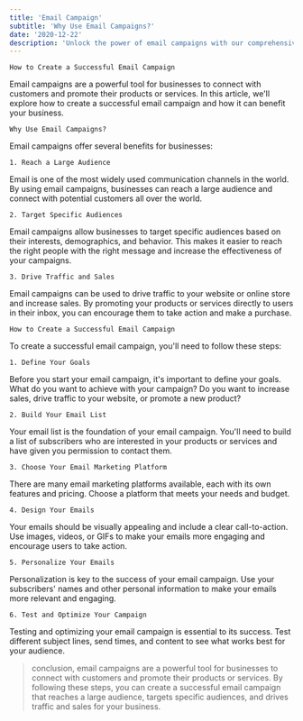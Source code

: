 ```yaml
---
title: 'Email Campaign'
subtitle: 'Why Use Email Campaigns?'
date: '2020-12-22'
description: 'Unlock the power of email campaigns with our comprehensive guide. Learn how to create effective campaigns, personalize your emails, and measure success. Discover the benefits of email marketing, including increased engagement and conversions.'
---
```


```
How to Create a Successful Email Campaign
```

Email campaigns are a powerful tool for businesses to connect with customers and promote their products or services. In this article, we'll explore how to create a successful email campaign and how it can benefit your business.

```
Why Use Email Campaigns?
```

Email campaigns offer several benefits for businesses:

```
1. Reach a Large Audience
```

Email is one of the most widely used communication channels in the world. By using email campaigns, businesses can reach a large audience and connect with potential customers all over the world.

```
2. Target Specific Audiences
```

Email campaigns allow businesses to target specific audiences based on their interests, demographics, and behavior. This makes it easier to reach the right people with the right message and increase the effectiveness of your campaigns.

```
3. Drive Traffic and Sales
```

Email campaigns can be used to drive traffic to your website or online store and increase sales. By promoting your products or services directly to users in their inbox, you can encourage them to take action and make a purchase.

```
How to Create a Successful Email Campaign
```

To create a successful email campaign, you'll need to follow these steps:

```
1. Define Your Goals
```

Before you start your email campaign, it's important to define your goals. What do you want to achieve with your campaign? Do you want to increase sales, drive traffic to your website, or promote a new product?

```
2. Build Your Email List
```

Your email list is the foundation of your email campaign. You'll need to build a list of subscribers who are interested in your products or services and have given you permission to contact them.

```
3. Choose Your Email Marketing Platform
```

There are many email marketing platforms available, each with its own features and pricing. Choose a platform that meets your needs and budget.

```
4. Design Your Emails
```

Your emails should be visually appealing and include a clear call-to-action. Use images, videos, or GIFs to make your emails more engaging and encourage users to take action.

```
5. Personalize Your Emails
```

Personalization is key to the success of your email campaign. Use your subscribers' names and other personal information to make your emails more relevant and engaging.

```
6. Test and Optimize Your Campaign
```

Testing and optimizing your email campaign is essential to its success. Test different subject lines, send times, and content to see what works best for your audience.

> conclusion, email campaigns are a powerful tool for businesses to connect with customers and promote their products or services. By following these steps, you can create a successful email campaign that reaches a large audience, targets specific audiences, and drives traffic and sales for your business.
